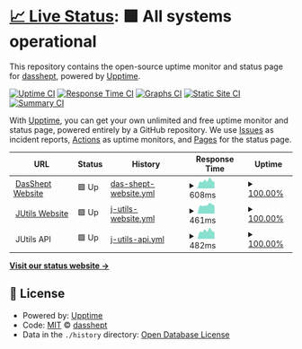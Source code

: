 # [📈 Live Status](https://status.dasshept.de): <!--live status--> **🟩 All systems operational**

This repository contains the open-source uptime monitor and status page for [dasshept](https://status.dasshept.de), powered by [Upptime](https://github.com/upptime/upptime).

[![Uptime CI](https://github.com/dasshept/uptime/workflows/Uptime%20CI/badge.svg)](https://github.com/dasshept/uptime/actions?query=workflow%3A%22Uptime+CI%22)
[![Response Time CI](https://github.com/dasshept/uptime/workflows/Response%20Time%20CI/badge.svg)](https://github.com/dasshept/uptime/actions?query=workflow%3A%22Response+Time+CI%22)
[![Graphs CI](https://github.com/dasshept/uptime/workflows/Graphs%20CI/badge.svg)](https://github.com/dasshept/uptime/actions?query=workflow%3A%22Graphs+CI%22)
[![Static Site CI](https://github.com/dasshept/uptime/workflows/Static%20Site%20CI/badge.svg)](https://github.com/dasshept/uptime/actions?query=workflow%3A%22Static+Site+CI%22)
[![Summary CI](https://github.com/dasshept/uptime/workflows/Summary%20CI/badge.svg)](https://github.com/dasshept/uptime/actions?query=workflow%3A%22Summary+CI%22)

With [Upptime](https://upptime.js.org), you can get your own unlimited and free uptime monitor and status page, powered entirely by a GitHub repository. We use [Issues](https://github.com/dasshept/uptime/issues) as incident reports, [Actions](https://github.com/dasshept/uptime/actions) as uptime monitors, and [Pages](https://status.dasshept.de) for the status page.

<!--start: status pages-->
<!-- This summary is generated by Upptime (https://github.com/upptime/upptime) -->
<!-- Do not edit this manually, your changes will be overwritten -->
<!-- prettier-ignore -->
| URL | Status | History | Response Time | Uptime |
| --- | ------ | ------- | ------------- | ------ |
| <img alt="" src="https://icons.duckduckgo.com/ip3/dasshept.de.ico" height="13"> [DasShept Website](https://dasshept.de) | 🟩 Up | [das-shept-website.yml](https://github.com/DasShept/uptime/commits/HEAD/history/das-shept-website.yml) | <details><summary><img alt="Response time graph" src="./graphs/das-shept-website/response-time-week.png" height="20"> 608ms</summary><br><a href="https://status.dasshept.de/history/das-shept-website"><img alt="Response time 595" src="https://img.shields.io/endpoint?url=https%3A%2F%2Fraw.githubusercontent.com%2FDasShept%2Fuptime%2FHEAD%2Fapi%2Fdas-shept-website%2Fresponse-time.json"></a><br><a href="https://status.dasshept.de/history/das-shept-website"><img alt="24-hour response time 608" src="https://img.shields.io/endpoint?url=https%3A%2F%2Fraw.githubusercontent.com%2FDasShept%2Fuptime%2FHEAD%2Fapi%2Fdas-shept-website%2Fresponse-time-day.json"></a><br><a href="https://status.dasshept.de/history/das-shept-website"><img alt="7-day response time 608" src="https://img.shields.io/endpoint?url=https%3A%2F%2Fraw.githubusercontent.com%2FDasShept%2Fuptime%2FHEAD%2Fapi%2Fdas-shept-website%2Fresponse-time-week.json"></a><br><a href="https://status.dasshept.de/history/das-shept-website"><img alt="30-day response time 621" src="https://img.shields.io/endpoint?url=https%3A%2F%2Fraw.githubusercontent.com%2FDasShept%2Fuptime%2FHEAD%2Fapi%2Fdas-shept-website%2Fresponse-time-month.json"></a><br><a href="https://status.dasshept.de/history/das-shept-website"><img alt="1-year response time 611" src="https://img.shields.io/endpoint?url=https%3A%2F%2Fraw.githubusercontent.com%2FDasShept%2Fuptime%2FHEAD%2Fapi%2Fdas-shept-website%2Fresponse-time-year.json"></a></details> | <details><summary><a href="https://status.dasshept.de/history/das-shept-website">100.00%</a></summary><a href="https://status.dasshept.de/history/das-shept-website"><img alt="All-time uptime 98.20%" src="https://img.shields.io/endpoint?url=https%3A%2F%2Fraw.githubusercontent.com%2FDasShept%2Fuptime%2FHEAD%2Fapi%2Fdas-shept-website%2Fuptime.json"></a><br><a href="https://status.dasshept.de/history/das-shept-website"><img alt="24-hour uptime 100.00%" src="https://img.shields.io/endpoint?url=https%3A%2F%2Fraw.githubusercontent.com%2FDasShept%2Fuptime%2FHEAD%2Fapi%2Fdas-shept-website%2Fuptime-day.json"></a><br><a href="https://status.dasshept.de/history/das-shept-website"><img alt="7-day uptime 100.00%" src="https://img.shields.io/endpoint?url=https%3A%2F%2Fraw.githubusercontent.com%2FDasShept%2Fuptime%2FHEAD%2Fapi%2Fdas-shept-website%2Fuptime-week.json"></a><br><a href="https://status.dasshept.de/history/das-shept-website"><img alt="30-day uptime 100.00%" src="https://img.shields.io/endpoint?url=https%3A%2F%2Fraw.githubusercontent.com%2FDasShept%2Fuptime%2FHEAD%2Fapi%2Fdas-shept-website%2Fuptime-month.json"></a><br><a href="https://status.dasshept.de/history/das-shept-website"><img alt="1-year uptime 95.35%" src="https://img.shields.io/endpoint?url=https%3A%2F%2Fraw.githubusercontent.com%2FDasShept%2Fuptime%2FHEAD%2Fapi%2Fdas-shept-website%2Fuptime-year.json"></a></details>
| <img alt="" src="https://icons.duckduckgo.com/ip3/jutils.dasshept.de.ico" height="13"> [JUtils Website](https://jutils.dasshept.de) | 🟩 Up | [j-utils-website.yml](https://github.com/DasShept/uptime/commits/HEAD/history/j-utils-website.yml) | <details><summary><img alt="Response time graph" src="./graphs/j-utils-website/response-time-week.png" height="20"> 461ms</summary><br><a href="https://status.dasshept.de/history/j-utils-website"><img alt="Response time 499" src="https://img.shields.io/endpoint?url=https%3A%2F%2Fraw.githubusercontent.com%2FDasShept%2Fuptime%2FHEAD%2Fapi%2Fj-utils-website%2Fresponse-time.json"></a><br><a href="https://status.dasshept.de/history/j-utils-website"><img alt="24-hour response time 490" src="https://img.shields.io/endpoint?url=https%3A%2F%2Fraw.githubusercontent.com%2FDasShept%2Fuptime%2FHEAD%2Fapi%2Fj-utils-website%2Fresponse-time-day.json"></a><br><a href="https://status.dasshept.de/history/j-utils-website"><img alt="7-day response time 461" src="https://img.shields.io/endpoint?url=https%3A%2F%2Fraw.githubusercontent.com%2FDasShept%2Fuptime%2FHEAD%2Fapi%2Fj-utils-website%2Fresponse-time-week.json"></a><br><a href="https://status.dasshept.de/history/j-utils-website"><img alt="30-day response time 498" src="https://img.shields.io/endpoint?url=https%3A%2F%2Fraw.githubusercontent.com%2FDasShept%2Fuptime%2FHEAD%2Fapi%2Fj-utils-website%2Fresponse-time-month.json"></a><br><a href="https://status.dasshept.de/history/j-utils-website"><img alt="1-year response time 503" src="https://img.shields.io/endpoint?url=https%3A%2F%2Fraw.githubusercontent.com%2FDasShept%2Fuptime%2FHEAD%2Fapi%2Fj-utils-website%2Fresponse-time-year.json"></a></details> | <details><summary><a href="https://status.dasshept.de/history/j-utils-website">100.00%</a></summary><a href="https://status.dasshept.de/history/j-utils-website"><img alt="All-time uptime 98.20%" src="https://img.shields.io/endpoint?url=https%3A%2F%2Fraw.githubusercontent.com%2FDasShept%2Fuptime%2FHEAD%2Fapi%2Fj-utils-website%2Fuptime.json"></a><br><a href="https://status.dasshept.de/history/j-utils-website"><img alt="24-hour uptime 100.00%" src="https://img.shields.io/endpoint?url=https%3A%2F%2Fraw.githubusercontent.com%2FDasShept%2Fuptime%2FHEAD%2Fapi%2Fj-utils-website%2Fuptime-day.json"></a><br><a href="https://status.dasshept.de/history/j-utils-website"><img alt="7-day uptime 100.00%" src="https://img.shields.io/endpoint?url=https%3A%2F%2Fraw.githubusercontent.com%2FDasShept%2Fuptime%2FHEAD%2Fapi%2Fj-utils-website%2Fuptime-week.json"></a><br><a href="https://status.dasshept.de/history/j-utils-website"><img alt="30-day uptime 100.00%" src="https://img.shields.io/endpoint?url=https%3A%2F%2Fraw.githubusercontent.com%2FDasShept%2Fuptime%2FHEAD%2Fapi%2Fj-utils-website%2Fuptime-month.json"></a><br><a href="https://status.dasshept.de/history/j-utils-website"><img alt="1-year uptime 95.35%" src="https://img.shields.io/endpoint?url=https%3A%2F%2Fraw.githubusercontent.com%2FDasShept%2Fuptime%2FHEAD%2Fapi%2Fj-utils-website%2Fuptime-year.json"></a></details>
| <img alt="" src="https://icons.duckduckgo.com/ip3/null.ico" height="13"> JUtils API | 🟩 Up | [j-utils-api.yml](https://github.com/DasShept/uptime/commits/HEAD/history/j-utils-api.yml) | <details><summary><img alt="Response time graph" src="./graphs/j-utils-api/response-time-week.png" height="20"> 482ms</summary><br><a href="https://status.dasshept.de/history/j-utils-api"><img alt="Response time 500" src="https://img.shields.io/endpoint?url=https%3A%2F%2Fraw.githubusercontent.com%2FDasShept%2Fuptime%2FHEAD%2Fapi%2Fj-utils-api%2Fresponse-time.json"></a><br><a href="https://status.dasshept.de/history/j-utils-api"><img alt="24-hour response time 377" src="https://img.shields.io/endpoint?url=https%3A%2F%2Fraw.githubusercontent.com%2FDasShept%2Fuptime%2FHEAD%2Fapi%2Fj-utils-api%2Fresponse-time-day.json"></a><br><a href="https://status.dasshept.de/history/j-utils-api"><img alt="7-day response time 482" src="https://img.shields.io/endpoint?url=https%3A%2F%2Fraw.githubusercontent.com%2FDasShept%2Fuptime%2FHEAD%2Fapi%2Fj-utils-api%2Fresponse-time-week.json"></a><br><a href="https://status.dasshept.de/history/j-utils-api"><img alt="30-day response time 490" src="https://img.shields.io/endpoint?url=https%3A%2F%2Fraw.githubusercontent.com%2FDasShept%2Fuptime%2FHEAD%2Fapi%2Fj-utils-api%2Fresponse-time-month.json"></a><br><a href="https://status.dasshept.de/history/j-utils-api"><img alt="1-year response time 500" src="https://img.shields.io/endpoint?url=https%3A%2F%2Fraw.githubusercontent.com%2FDasShept%2Fuptime%2FHEAD%2Fapi%2Fj-utils-api%2Fresponse-time-year.json"></a></details> | <details><summary><a href="https://status.dasshept.de/history/j-utils-api">100.00%</a></summary><a href="https://status.dasshept.de/history/j-utils-api"><img alt="All-time uptime 97.98%" src="https://img.shields.io/endpoint?url=https%3A%2F%2Fraw.githubusercontent.com%2FDasShept%2Fuptime%2FHEAD%2Fapi%2Fj-utils-api%2Fuptime.json"></a><br><a href="https://status.dasshept.de/history/j-utils-api"><img alt="24-hour uptime 100.00%" src="https://img.shields.io/endpoint?url=https%3A%2F%2Fraw.githubusercontent.com%2FDasShept%2Fuptime%2FHEAD%2Fapi%2Fj-utils-api%2Fuptime-day.json"></a><br><a href="https://status.dasshept.de/history/j-utils-api"><img alt="7-day uptime 100.00%" src="https://img.shields.io/endpoint?url=https%3A%2F%2Fraw.githubusercontent.com%2FDasShept%2Fuptime%2FHEAD%2Fapi%2Fj-utils-api%2Fuptime-week.json"></a><br><a href="https://status.dasshept.de/history/j-utils-api"><img alt="30-day uptime 100.00%" src="https://img.shields.io/endpoint?url=https%3A%2F%2Fraw.githubusercontent.com%2FDasShept%2Fuptime%2FHEAD%2Fapi%2Fj-utils-api%2Fuptime-month.json"></a><br><a href="https://status.dasshept.de/history/j-utils-api"><img alt="1-year uptime 94.77%" src="https://img.shields.io/endpoint?url=https%3A%2F%2Fraw.githubusercontent.com%2FDasShept%2Fuptime%2FHEAD%2Fapi%2Fj-utils-api%2Fuptime-year.json"></a></details>

<!--end: status pages-->

[**Visit our status website →**](https://status.dasshept.de)

## 📄 License

- Powered by: [Upptime](https://github.com/upptime/upptime)
- Code: [MIT](./LICENSE) © [dasshept](https://status.dasshept.de)
- Data in the `./history` directory: [Open Database License](https://opendatacommons.org/licenses/odbl/1-0/)
